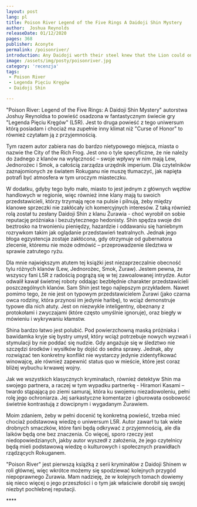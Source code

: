 ```yaml
---
layout: post
lang: pl
title: Poison River Legend of the Five Rings A Daidoji Shin Mystery
author:  Joshua Reynolds
releaseDate: 01/12/2020
pages: 368
publisher: Aconyte
permalink: /poisonriver/
introduction: Any Daidoji worth their steel knew that the Lion could only be trusted to devour all those before them. And the Crane were among their favorite prey.
image: /assets/img/posty/poisonriver.jpg
category: 'recenzja'
tags:
 - Poison River
 - Legenda Pięciu Kręgów
 - Daidoji Shin

---
```

  "Poison River: Legend of the Five Rings: A Daidoji Shin Mystery" autorstwa Joshuy Reynoldsa to powieść osadzona w fantastycznym świecie gry "Legenda Pięciu Kręgów" (L5R). Jest to druga powieść z tego uniwersum którą posiadam i chociaż ma zupełnie inny klimat niż "Curse of Honor" to również czytałam ją z przyjemnością.

  Tym razem autor zabiera nas do bardzo nietypowego miejsca, miasta o nazwie the City of the Rich Frog. Jest ono o tyle specyficzne, że nie należy do żadnego z klanów na wyłączność – swoje wpływy w nim mają Lew, Jednorożec i Smok, a całością zarządza urzędnik imperium. Dla czytelników zaznajomionych ze światem Rokuganu nie muszę tłumaczyć, jak napięta potrafi być atmosfera w tym uroczym miasteczku.

  W dodatku, gdyby tego było mało, miasto to jest jednym z głównych węzłów handlowych w regionie, więc również inne klany mają tu swoich przedstawicieli, którzy trzymają ręce na pulsie i pilnują, żeby między klanowe sprzeczki nie zakłócały ich komercyjnych interesów. Z taką również rolą został tu zesłany Daidoji Shin z klanu Żurawia - choć wyrobił on sobie reputację próżniaka i bezużytecznego hedonisty. Shin spędza swoje dni beztrosko na trwonieniu pieniędzy, hazardzie i oddawaniu się haniebnym rozrywkom takim jak oglądanie przedstawień teatralnych. Jednak jego błoga egzystencja zostaje zakłócona, gdy otrzymuje od gubernatora zlecenie, któremu nie może odmówić – przeprowadzenie śledztwa w sprawie zatrutego ryżu.

  Dla mnie największym atutem tej książki jest niezaprzeczalnie obecność tylu różnych klanów (Lew, Jednorożec, Smok, Żuraw). Jestem pewna, że wszyscy fani L5R z radością pogrążą się w tej zawoalowanej intrydze. Autor odwalił kawał świetnej roboty oddając bezbłędnie charakter przedstawicieli poszczególnych klanów. Sam Shin jest tego najlepszym przykładem. Nawet pomimo tego, że nie jest on typowym przedstawicielem Żurawi (jako czarna owca rodziny, która przynosi im jedynie hańbę), to wciąż demonstruje typowe dla nich atuty. Jest on niezwykle inteligentny, obeznany z protokołami i zwyczajami (które często umyślnie ignoruje), oraz biegły w mówieniu i wykrywaniu kłamstw.

  Shina bardzo łatwo jest polubić. Pod powierzchowną maską próżniaka i bawidamka kryje się bystry umysł, który wciąż potrzebuje nowych wyzwań i stymulacji by nie poddać się nudzie. Gdy angażuje się w śledztwo nie szczędzi środków i wysiłków by dojść do sedna sprawy. Jednak, aby rozwiązać ten konkretny konflikt nie wystarczy jedynie zidentyfikować winowajcę, ale również zapewnić status quo w mieście, które jest coraz bliżej wybuchu krwawej wojny.

  Jak we wszystkich klasycznych kryminałach, również detektyw Shin ma swojego partnera, a raczej w tym wypadku partnerkę - Hiramori Kasami – twardo stąpającą po ziemi samuraj, która ku swojemu niezadowoleniu, pełni rolę jego ochroniarza. Jej sarkastyczne komentarze i gburowata osobowość świetnie kontrastują z dowcipnym i wygadanym Żurawiem.

  Moim zdaniem, żeby w pełni docenić tę konkretną powieść, trzeba mieć chociaż podstawową wiedzę o uniwersum L5R. Autor zawarł tu tak wiele drobnych smaczków, które fani będą odkrywać z przyjemnością, ale dla laików będą one bez znaczenia. Co więcej, sporo rzeczy jest niedopowiedzianych, jakby autor wyszedł z założenia, że jego czytelnicy będą mieli podstawową wiedzę o kulturowych i społecznych prawidłach rządzących Rokuganem.

  "Poison River" jest pierwszą książką z serii kryminałów z Daidoji Shinem w roli głównej, więc wkrótce możemy się spodziewać kolejnych przygód niepoprawnego Żurawia. Mam nadzieję, że w kolejnych tomach dowiemy się nieco więcej o jego przeszłości i o tym jak właściwie dorobił się swojej niezbyt pochlebnej reputacji.

\*\*\*\*
